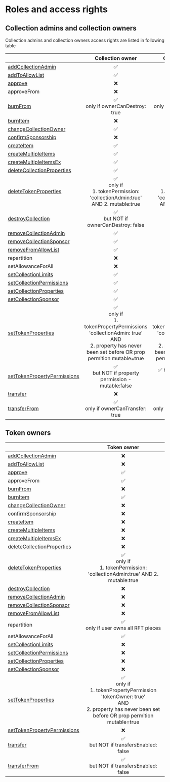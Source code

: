 # Roles and access rights
## Collection admins and collection owners
Collection admins and collection owners access rights are listed in following table

||Collection owner|Collection admin|
|------------------------------------------------------------------------------------|:----------------------------------------------------------------------------------------------------------------------------------------------------------:|:---------------------------------------------------------------------------------------------------------------------------------------------------------:| 
| [addCollectionAdmin](/networks/extrinsics.html#addcollectionadmin)                 |                                                                             ✅                                                                              |                                                                             ❌                                                                             | 
| [addToAllowList](/networks/extrinsics.html#addtoallowlist)                         |                                                                             ✅                                                                              |                                                                             ✅                                                                             |
| [approve](/networks/extrinsics.html#approve)                                       |                                                                             ❌                                                                              |                                                                             ❌                                                                             |
| approveFrom                                                                        |                                                                             ❌                                                                              |                                                                             ❌                                                                             |
| [burnFrom](/networks/extrinsics.html#burnfrom)                                     |                                                            ✅ <br/>only if ownerCanDestroy: true                                                            |                                                           ✅ <br/>only if ownerCanDestroy: true                                                            |
| [burnItem](/networks/extrinsics.html#burnitem)                                     |                                                                             ❌                                                                              |                                                                             ❌                                                                             |
| [changeCollectionOwner](/networks/extrinsics.html#changecollectionowner)           |                                                                             ✅                                                                              |                                                                             ❌                                                                             |
| [confirmSponsorship](/networks/extrinsics.html#confirmsponsorship)                 |                                                                             ❌                                                                              |                                                                             ❌                                                                             |
| [createItem](/networks/extrinsics.html#createitem)                                 |                                                                             ✅                                                                              |                                                                             ✅                                                                             |
| [createMultipleItems](/networks/extrinsics.html#createmultipleitems)               |                                                                             ✅                                                                              |                                                                             ✅                                                                             |
| [createMultipleItemsEx](/networks/extrinsics.html#createmultipleitemsex)           |                                                                             ✅                                                                              |                                                                             ✅                                                                             |
| [deleteCollectionProperties](/networks/extrinsics.html#deletecollectionproperties) |                                                                             ✅                                                                              |                                                                             ✅                                                                             |
| [deleteTokenProperties](/networks/extrinsics.html#deletetokenproperties)           |                                    ✅  <br/>only if <br/>1. tokenPermission: 'collectionAdmin:true' AND 2. mutable:true                                     |                                    ✅ <br/>only if <br/>1. tokenPermission: 'collectionAdmin:true' AND 2. mutable:true                                     |
| [destroyCollection](/networks/extrinsics.html#destroycollection)                   |                                                          ✅ <br/>but NOT if ownerCanDestroy: false                                                          |                                                                             ❌                                                                             |
| [removeCollectionAdmin](/networks/extrinsics.html#removecollectionadmin)           |                                                                             ✅                                                                              |                                                                             ❌                                                                             |
| [removeCollectionSponsor](/networks/extrinsics.html#removecollectionsponsor)       |                                                                             ✅                                                                              |                                                                             ✅                                                                             |
| [removeFromAllowList](/networks/extrinsics.html#removefromallowlist)               |                                                                             ✅                                                                              |                                                                             ✅                                                                             |
| repartition                                                                        |                                                                             ❌                                                                              |                                                                             ❌                                                                             |
| setAllowanceForAll                                                                 |                                                                             ❌                                                                              |                                                                             ❌                                                                             |
| [setCollectionLimits](/networks/extrinsics.html#setcollectionlimits)               |                                                                             ✅                                                                              |                                                                             ✅                                                                             |
| [setCollectionPermissions](/networks/extrinsics.html#setcollectionpermissions)     |                                                                             ✅                                                                              |                                                                             ✅                                                                             |
| [setCollectionProperties](/networks/extrinsics.html#setcollectionproperties)       |                                                                             ✅                                                                              |                                                                             ✅                                                                             |
| [setCollectionSponsor](/networks/extrinsics.html#setcollectionsponsor)             |                                                                             ✅                                                                              |                                      ✅                                                                                                                    |
| [setTokenProperties](/networks/extrinsics.html#settokenproperties)                 | ✅ <br/>only if<br/>1. tokenPropertyPermissions 'collectionAdmin: true' <br/>AND <br/>2. property has never been set before OR prop permition mutable=true  | ✅ <br/>only if<br/>1. tokenPropertyPermissions 'collectionAdmin: true' <br/>AND <br/>2. property has never been set before OR prop permition mutable=true |
| [setTokenPropertyPermissions](/networks/extrinsics.html#setpropertypermissions)    |                                                   ✅ <br/>but NOT if property permission - mutable:false                                                    |                                                     ✅ but NOT if property permission - mutable:false                                                      |
| [transfer](/networks/extrinsics.html#transfer)                                     |                                                                             ❌                                                                              |                                                                             ❌                                                                             |
| [transferFrom](/networks/extrinsics.html#transferfrom)                             |                                                           ✅ <br/>only if ownerCanTransfer: true                                                            |                                                           ✅ <br/>only if ownerCanTransfer: true                                                           |

## Token owners
||Token owner                                                                     |
|------------------------------------------------------------------------------------|:---------------------------------------------------------------------------------------------------------------------------------------------------:| 
| [addCollectionAdmin](/networks/extrinsics.html#addcollectionadmin)                 |                                                                          ❌                                                                          | 
| [addToAllowList](/networks/extrinsics.html#addtoallowlist)                         |                                                                          ❌                                                                          |
| [approve](/networks/extrinsics.html#approve)                                       |                                                                          ✅                                                                          |
| approveFrom                                                                        |                                                                          ✅                                                                          |
| [burnFrom](/networks/extrinsics.html#burnfrom)                                     |                                                                          ❌                                                                          |
| [burnItem](/networks/extrinsics.html#burnitem)                                     |                                                                          ✅                                                                          |
| [changeCollectionOwner](/networks/extrinsics.html#changecollectionowner)           |                                                                          ❌                                                                          |
| [confirmSponsorship](/networks/extrinsics.html#confirmsponsorship)                 |                                                                          ❌                                                                          |
| [createItem](/networks/extrinsics.html#createitem)                                 |                                                                          ❌                                                                          |
| [createMultipleItems](/networks/extrinsics.html#createmultipleitems)               |                                                                          ❌                                                                          |
| [createMultipleItemsEx](/networks/extrinsics.html#createmultipleitemsex)           |                                                                          ❌                                                                          |
| [deleteCollectionProperties](/networks/extrinsics.html#deletecollectionproperties) |                                                                          ❌                                                                          |
| [deleteTokenProperties](/networks/extrinsics.html#deletetokenproperties)           |                                 ✅ <br/>only if <br/>1. tokenPermission: 'collectionAdmin:true' AND 2. mutable:true                                  |
| [destroyCollection](/networks/extrinsics.html#destroycollection)                   |                                                                          ❌                                                                          |
| [removeCollectionAdmin](/networks/extrinsics.html#removecollectionadmin)           |                                                                          ❌                                                                          |
| [removeCollectionSponsor](/networks/extrinsics.html#removecollectionsponsor)       |                                                                          ❌                                                                          |
| [removeFromAllowList](/networks/extrinsics.html#removefromallowlist)               |                                                                          ❌                                                                          |
| repartition                                                                        |                                                       ✅ <br/>only if user owns all RFT pieces                                                       |
| setAllowanceForAll                                                                 |                                                                          ✅                                                                          |
| [setCollectionLimits](/networks/extrinsics.html#setcollectionlimits)               |                                                                          ❌                                                                          |
| [setCollectionPermissions](/networks/extrinsics.html#setcollectionpermissions)     |                                                                          ❌                                                                          |
| [setCollectionProperties](/networks/extrinsics.html#setcollectionproperties)       |                                                                          ❌                                                                          |
| [setCollectionSponsor](/networks/extrinsics.html#setcollectionsponsor)             |                                                                          ❌                                                                          |
| [setTokenProperties](/networks/extrinsics.html#settokenproperties)                 | ✅ <br/>only if<br/>1. tokenPropertyPermission 'tokenOwner: true' <br/>AND <br/>2. property has never been set before OR prop permition mutable=true |
| [setTokenPropertyPermissions](/networks/extrinsics.html#setpropertypermissions)    |                                                                          ❌                                                                          |
| [transfer](/networks/extrinsics.html#transfer)                                     |                                                      ✅ <br/>but NOT if transfersEnabled: false                                                      |
| [transferFrom](/networks/extrinsics.html#transferfrom)                             |                                                      ✅ <br/>but NOT if transfersEnabled: false                                                      |


